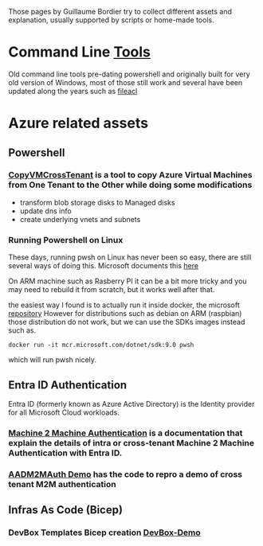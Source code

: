 <html>
<meta name="google-site-verification" content="O6a3XUVrky2UH1ImDuQMycZhvLMpAyacOcNat0iIdhk" />
</html>

Those pages by Guillaume Bordier try to collect different assets and explanation, usually supported by scripts or home-made tools.

# Command Line  [Tools](https://github.com/gbordier/tools)
Old command line tools pre-dating powershell and originally built for very old version of Windows, most of those still work and several have been updated along the years such as [fileacl](https://github.com/gbordier/tools/blob/main/fileacl/FILEACL.md)


# Azure related assets
## Powershell 
### [CopyVMCrossTenant](https://github.com/gbordier/CopyVMCrossTenant) is a tool to copy Azure Virtual Machines from One Tenant to the Other while doing some modifications 
- transform blob storage disks to Managed disks
- update dns info
- create underlying vnets and subnets
### Running Powershell on Linux
These days, running pwsh on Linux has never been so easy, there are still several ways of doing this.
Microsoft documents this [here](https://learn.microsoft.com/en-us/dotnet/core/install/linux) 

On ARM machine such as Rasberry PI it can be a bit more tricky and you may need to rebuild it from scratch, but it works well after that.

the easiest way I found is to actually run it inside docker, the microsoft [repository](https://mcr.microsoft.com/powershell) However for distributions such as debian on ARM (raspbian) those distribution do not work, but we can use the SDKs images instead such as.
```
docker run -it mcr.microsoft.com/dotnet/sdk:9.0 pwsh
```
which will run pwsh nicely.

## Entra ID Authentication 
Entra ID (formerly known as Azure Active Directory) is the Identity provider for all Microsoft Cloud workloads.

### [Machine 2 Machine Authentication](https://github.com/gbordier/AADM2MAuth/blob/main/M2MAUTH.md) is a documentation that explain the details of intra or cross-tenant Machine 2 Machine Authentication with Entra ID.

### [AADM2MAuth Demo](https://github.com/gbordier/AADM2MAuth/blob/main/README.md) has the code to repro a demo of cross tenant M2M authentication
  
## Infras As Code (Bicep)
### DevBox Templates Bicep creation  [DevBox-Demo](https://github.com/gbordier/devbox-demo)

